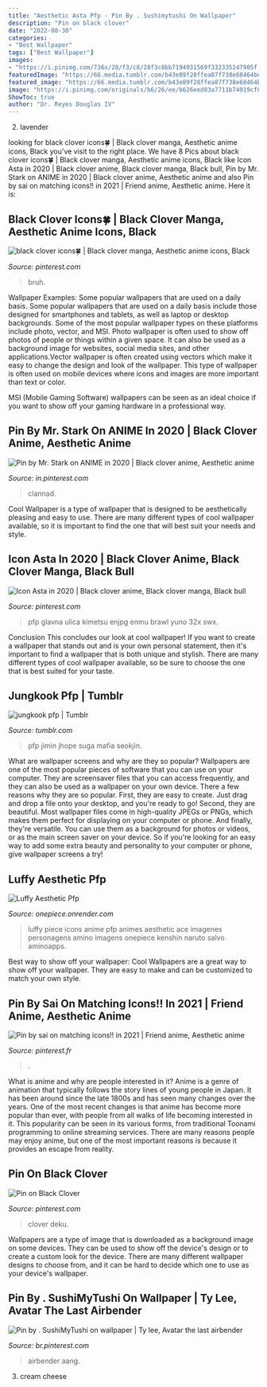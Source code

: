 ```yaml
---
title: "Aesthetic Asta Pfp - Pin By . Sushimytushi On Wallpaper"
description: "Pin on black clover"
date: "2022-08-30"
categories:
- "Best Wallpaper"
tags: ["Best Wallpaper"]
images:
- "https://i.pinimg.com/736x/28/f3/c8/28f3c8bb7194931569f332335247905f.jpg"
featuredImage: "https://66.media.tumblr.com/b43e89f28ffea87f738e68464be60085/cef7a5725974ba05-f0/s500x750/5752f44c0bd4be7ca53c3b653bee3e5efccac0e4.jpg"
featured_image: "https://66.media.tumblr.com/b43e89f28ffea87f738e68464be60085/cef7a5725974ba05-f0/s500x750/5752f44c0bd4be7ca53c3b653bee3e5efccac0e4.jpg"
image: "https://i.pinimg.com/originals/b6/26/ee/b626eed83a7711b74919cf8bf5d724f1.jpg"
ShowToc: true
author: "Dr. Reyes Douglas IV"
---
```



2. lavender 

	

		
looking for black clover icons🍀 | Black clover manga, Aesthetic anime icons, Black you've visit to the right place. We have 8 Pics about black clover icons🍀 | Black clover manga, Aesthetic anime icons, Black like Icon Asta in 2020 | Black clover anime, Black clover manga, Black bull, Pin by Mr. Stark on ANIME in 2020 | Black clover anime, Aesthetic anime and also Pin by sai on matching icons!! in 2021 | Friend anime, Aesthetic anime. Here it is:
		
    
## Black Clover Icons🍀 | Black Clover Manga, Aesthetic Anime Icons, Black

<img loading=lazy src="https://i.pinimg.com/736x/5b/5c/ae/5b5cae83b96b018d80839a307231205c.jpg" onerror="this.onerror=null;this.src='https://tse2.mm.bing.net/th?id=OIP.BlDOVkZZcn5ZibzDTEwXTAHaHa&amp;pid=15.1';" alt="black clover icons🍀 | Black clover manga, Aesthetic anime icons, Black">

_Source: pinterest.com_

>bruh. 

	

Wallpaper Examples: Some popular wallpapers that are used on a daily basis.
Some popular wallpapers that are used on a daily basis include those designed for smartphones and tablets, as well as laptop or desktop backgrounds. Some of the most popular wallpaper types on these platforms include photo, vector, and MSI. 
Photo wallpaper is often used to show off photos of people or things within a given space. It can also be used as a background image for websites, social media sites, and other applications.Vector wallpaper is often created using vectors which make it easy to change the design and look of the wallpaper. This type of wallpaper is often used on mobile devices where icons and images are more important than text or color. 

MSI (Mobile Gaming Software) wallpapers can be seen as an ideal choice if you want to show off your gaming hardware in a professional way.

    
## Pin By Mr. Stark On ANIME In 2020 | Black Clover Anime, Aesthetic Anime

<img loading=lazy src="https://i.pinimg.com/originals/b6/26/ee/b626eed83a7711b74919cf8bf5d724f1.jpg" onerror="this.onerror=null;this.src='https://tse4.mm.bing.net/th?id=OIP.0yjXOjo6pg-fMsn0Hmr4fgHaHa&amp;pid=15.1';" alt="Pin by Mr. Stark on ANIME in 2020 | Black clover anime, Aesthetic anime">

_Source: in.pinterest.com_

>clannad. 

	

Cool Wallpaper is a type of wallpaper that is designed to be aesthetically pleasing and easy to use. There are many different types of cool wallpaper available, so it is important to find the one that will best suit your needs and style.

    
## Icon Asta In 2020 | Black Clover Anime, Black Clover Manga, Black Bull

<img loading=lazy src="https://i.pinimg.com/736x/28/f3/c8/28f3c8bb7194931569f332335247905f.jpg" onerror="this.onerror=null;this.src='https://tse4.mm.bing.net/th?id=OIP.LtyxCPKcr9U2uXQwExwRYgHaHa&amp;pid=15.1';" alt="Icon Asta in 2020 | Black clover anime, Black clover manga, Black bull">

_Source: pinterest.com_

>pfp glavna ulica kimetsu enjpg enmu brawl yuno 32x swx. 

	

Conclusion
This concludes our look at cool wallpaper! If you want to create a wallpaper that stands out and is your own personal statement, then it's important to find a wallpaper that is both unique and stylish. There are many different types of cool wallpaper available, so be sure to choose the one that is best suited for your taste.

    
## Jungkook Pfp | Tumblr

<img loading=lazy src="https://66.media.tumblr.com/b43e89f28ffea87f738e68464be60085/cef7a5725974ba05-f0/s500x750/5752f44c0bd4be7ca53c3b653bee3e5efccac0e4.jpg" onerror="this.onerror=null;this.src='https://tse2.mm.bing.net/th?id=OIP.Vm2Yej9rdPV6O7Sgk8i-xAHaHa&amp;pid=15.1';" alt="jungkook pfp | Tumblr">

_Source: tumblr.com_

>pfp jimin jhope suga mafia seokjin. 

	

What are wallpaper screens and why are they so popular?
Wallpapers are one of the most popular pieces of software that you can use on your computer. They are screensaver files that you can access frequently, and they can also be used as a wallpaper on your own device. There a few reasons why they are so popular. First, they are easy to create. Just drag and drop a file onto your desktop, and you're ready to go! Second, they are beautiful. Most wallpaper files come in high-quality JPEGs or PNGs, which makes them perfect for displaying on your computer or phone. And finally, they're versatile. You can use them as a background for photos or videos, or as the main screen saver on your device. So if you're looking for an easy way to add some extra beauty and personality to your computer or phone, give wallpaper screens a try!

    
## Luffy Aesthetic Pfp

<img loading=lazy src="https://i.pinimg.com/originals/ea/89/04/ea89044321534a117d4216c95a74f6a6.jpg" onerror="this.onerror=null;this.src='https://tse4.mm.bing.net/th?id=OIP.LsHEstENyiQCuyhQhKYFFQHaHa&amp;pid=15.1';" alt="Luffy Aesthetic Pfp">

_Source: onepiece.onrender.com_

>luffy piece icons anime pfp animes aesthetic ace imagenes personagens amino imagens onepiece kenshin naruto salvo aminoapps. 

	

Best way to show off your wallpaper:
Cool Wallpapers are a great way to show off your wallpaper. They are easy to make and can be customized to match your own style.

    
## Pin By Sai On Matching Icons!! In 2021 | Friend Anime, Aesthetic Anime

<img loading=lazy src="https://i.pinimg.com/originals/45/3b/4a/453b4aab7de75e99855ed286d1875787.jpg" onerror="this.onerror=null;this.src='https://tse2.mm.bing.net/th?id=OIP.XoKRele9nTMSxF2uKuN4yAHaHa&amp;pid=15.1';" alt="Pin by sai on matching icons!! in 2021 | Friend anime, Aesthetic anime">

_Source: pinterest.fr_

>. 

	

What is anime and why are people interested in it?
Anime is a genre of animation that typically follows the story lines of young people in Japan. It has been around since the late 1800s and has seen many changes over the years. One of the most recent changes is that anime has become more popular than ever, with people from all walks of life becoming interested in it. This popularity can be seen in its various forms, from traditional Toonami programming to online streaming services. There are many reasons people may enjoy anime, but one of the most important reasons is because it provides an escape from reality.

    
## Pin On Black Clover

<img loading=lazy src="https://i.pinimg.com/originals/94/cb/02/94cb02d1d70a883859a35113ed94df71.gif" onerror="this.onerror=null;this.src='https://tse1.mm.bing.net/th?id=OIP.xB6zA5peIQkeMO3d6GxVfgHaEK&amp;pid=15.1';" alt="Pin on Black Clover">

_Source: pinterest.com_

>clover deku. 

	

Wallpapers are a type of image that is downloaded as a background image on some devices. They can be used to show off the device's design or to create a custom look for the device. There are many different wallpaper designs to choose from, and it can be hard to decide which one to use as your device's wallpaper.

    
## Pin By . SushiMyTushi On Wallpaper | Ty Lee, Avatar The Last Airbender

<img loading=lazy src="https://i.pinimg.com/736x/96/14/49/96144925183c4e4e2e6542fe67801af3.jpg" onerror="this.onerror=null;this.src='https://tse3.mm.bing.net/th?id=OIP.W8vR_F71tcw-1sw6H0MVdwHaHR&amp;pid=15.1';" alt="Pin by . SushiMyTushi on wallpaper | Ty lee, Avatar the last airbender">

_Source: br.pinterest.com_

>airbender aang. 

	

3. cream cheese 


